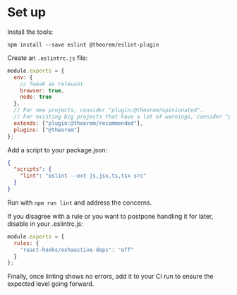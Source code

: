# Set up

Install the tools:

```
npm install --save eslint @theorem/eslint-plugin
```

Create an `.eslintrc.js` file:

```js
module.exports = {
  env: {
    // Tweak as relevant
    browser: true,
    node: true
  },
  // For new projects, consider "plugin:@theorem/opinionated".
  // For existing big projects that have a lot of warnings, consider "plugin:@theorem/minimal".
  extends: ["plugin:@theorem/recommended"],
  plugins: ["@theorem"]
};
```

Add a script to your package.json:

```json
{
  "scripts": {
    "lint": "eslint --ext js,jsx,ts,tsx src"
  }
}
```

Run with `npm run lint` and address the concerns.

If you disagree with a rule or you want to postpone handling it for later, disable in your .eslintrc.js:

```js
module.exports = {
  rules: {
    "react-hooks/exhaustive-deps": "off"
  }
};
```

Finally, once linting shows no errors, add it to your CI run to ensure the expected level going forward.

